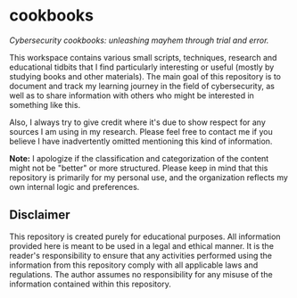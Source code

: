 # cookbooks
*Cybersecurity cookbooks: unleashing mayhem through trial and error.*

This workspace contains various small scripts, techniques, research and educational tidbits that I find particularly interesting or useful (mostly by studying books and other materials). The main goal of this repository is to document and track my learning journey in the field of cybersecurity, as well as to share information with others who might be interested in something like this.

Also, I always try to give credit where it's due to show respect for any sources I am using in my research. Please feel free to contact me if you believe I have inadvertently omitted mentioning this kind of information.

**Note:** I apologize if the classification and categorization of the content might not be "better" or more structured. Please keep in mind that this repository is primarily for my personal use, and the organization reflects my own internal logic and preferences.

## Disclaimer

This repository is created purely for educational purposes. All information provided here is meant to be used in a legal and ethical manner. It is the reader's responsibility to ensure that any activities performed using the information from this repository comply with all applicable laws and regulations. The author assumes no responsibility for any misuse of the information contained within this repository.

